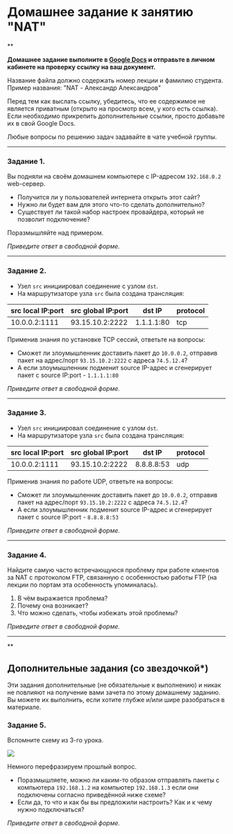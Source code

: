 # Домашнее задание к занятию "NAT"

**

**Домашнее задание выполните в [Google Docs](https://docs.google.com/) и отправьте в личном кабинете на проверку ссылку на ваш документ.** 

Название файла должно содержать номер лекции и фамилию студента. Пример названия: "NAT - Александр Александров"

Перед тем как выслать ссылку, убедитесь, что ее содержимое не является приватным (открыто на просмотр всем, у кого есть ссылка). Если необходимо прикрепить дополнительные ссылки, просто добавьте их в свой Google Docs.

Любые вопросы по решению задач задавайте в чате учебной группы.

---

### Задание 1. 

Вы подняли на своём домашнем компьютере с IP-адресом `192.168.0.2` web-сервер.

* Получится ли у пользователей интернета открыть этот сайт?
* Нужно ли будет вам для этого что-то сделать дополнительно?
* Существует ли такой набор настроек провайдера, который не позволит подключение?
 
Поразмышляйте над примером.

*Приведите ответ в свободной форме.*

---

### Задание 2. 

- Узел `src` инициировал соединение с узлом `dst`.
- На маршрутизаторе узла `src` была создана трансляция:


| src local IP:port | src global IP:port | dst IP | protocol
| -------- | -------- | -------- | -------- |
| 10.0.0.2:1111     | 93.15.10.2:2222     | 1.1.1.1:80     |tcp|

Применив знания по установке TCP сессий, ответьте на вопросы:
* Сможет ли злоумышленник доставить пакет до `10.0.0.2`, отправив пакет на адрес/порт `93.15.10.2:2222` с адреса `74.5.12.4`?
* А если злоумышленник подменит source IP-адрес и сгенерирует пакет с source IP:port - `1.1.1.1:80`

*Приведите ответ в свободной форме.*

---

### Задание 3. 

- Узел `src` инициировал соединение с узлом `dst`.
- На маршрутизаторе узла `src` была создана трансляция:


| src local IP:port | src global IP:port | dst IP | protocol
| -------- | -------- | -------- | -------- |
| 10.0.0.2:1111     | 93.15.10.2:2222     | 8.8.8.8:53     |udp|

Применив знания по работе UDP, ответьте на вопросы:
* Сможет ли злоумышленник доставить пакет до `10.0.0.2`, отправив пакет на адрес/порт `93.15.10.2:2222` с адреса `74.5.12.4`?
* А если злоумышленник подменит source IP-адрес и сгенерирует пакет с source IP:port - `8.8.8.8:53`

*Приведите ответ в свободной форме.*

---

### Задание 4. 

Найдите самую часто встречающуюся проблему при работе клиентов за NAT с протоколом FTP, связанную с особенностью работы FTP (на лекции по портам эта особенность упоминалась).

1. В чём выражается проблема?
2. Почему она возникает?
3. Что можно сделать, чтобы избежать этой проблемы?

*Приведите ответ в свободной форме.*

---

**

## Дополнительные задания (со звездочкой*)
Эти задания дополнительные (не обязательные к выполнению) и никак не повлияют на получение вами зачета по этому домашнему заданию. Вы можете их выполнить, если хотите глубже и/или шире разобраться в материале.


### Задание 5. 

Вспомните схему из 3-го урока.

![](https://i.imgur.com/fOE0vdh.png)

Немного перефразируем прошлый вопрос.

 - Поразмышляете, можно ли каким-то образом отправлять пакеты с компьютера `192.168.1.2` на компьютер `192.168.1.3` если они подключены согласно приведённой ниже схеме?
 - Если да, то что и как бы вы предложили настроить? Как и к чему нужно подключаться?

*Приведите ответ в свободной форме.*


